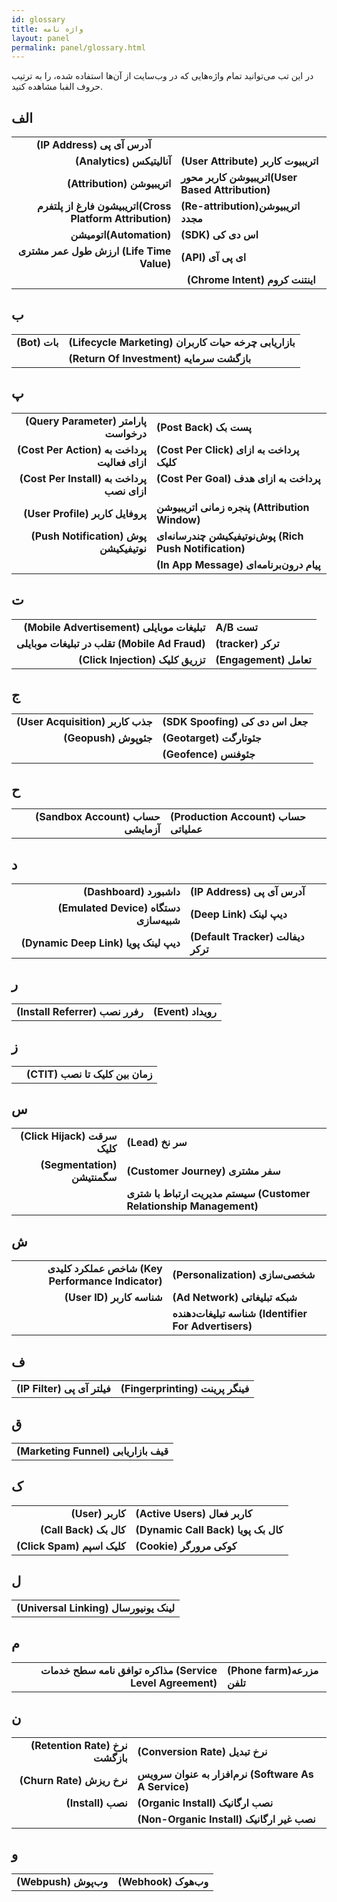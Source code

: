 ```yaml
---
id: glossary
title: واژه نامه
layout: panel
permalink: panel/glossary.html
---
```

در این تب می‌توانید تمام واژه‌هایی که در وب‌سایت از آن‌ها استفاده شده، را به ترتیب حروف الفبا مشاهده کنید.

<div class='glossary-table'>
<body>
<h2>الف</h2>
<table style="text-align: center">
            <tr>
                <td style="text-align: right><b>(Opt-In) آپت این / (Oot-Out) آپت اوت</b></td>
                <td style="text-align: left"><b> (IP Address) آدرس آی پی</b></td>
            </tr>
            <tr>
                 <td style="text-align: right"><b>(Analytics) آنالیتیکس</b></td>
                 <td style="text-align: left"><b>(User Attribute) اتریبیوت کاربر</b></td>
            </tr>        
            <tr>
                  <td style="text-align: right"><b>(Attribution) اتریبیوشن</b></td>
                  <td style="text-align: left"><b>اتریبیوشن کاربر محور(User Based Attribution)‌</b></td>
             </tr>    
            <tr>
                  <td style="text-align: right"><b>اتریبیشون فارغ از پلتفرم(Cross Platform Attribution)</b></td>
                  <td style="text-align: left"><b>(Re-attribution)اتریبیوشن مجدد</b></td>
            </tr>                                           
            <tr>
                   <td style="text-align: right"><b>اتومیشن(Automation)</b></td>
                   <td style="text-align: left"><b>(SDK) اس دی کی</b></td>
            </tr> 
            <tr>  
                   <td style="text-align: right"><b>ارزش طول عمر مشتری (Life Time Value) </b></td>
                   <td style="text-align: left"><b>(API) ‌ای پی آی</b></td>
            </tr>      
            <tr>
                   <td style="text-align: center"> </td>
                   <td style="text-align: center"><b>(Chrome Intent) اینتنت کروم</b></td>
            </tr>                                                                                                                                                                                                                                                                                                                              
</table>
</body>
<body>
<h2>ب</h2>
<table style='text-align: center'>
            <tr>
                <td style="text-align: right"><b>(Bot) بات </b></td>
                <td style="text-align: left"><b>(Lifecycle Marketing) بازاریابی چرخه حیات کاربران</b></td>
            </tr>
            <tr>
                 <td style="text-align: right"><b></b></td>
                 <td style="text-align: left"><b>(Return Of Investment‌) بازگشت سرمایه</b></td>
             </tr>                                                                                                                                                                                                                                                                                                                               
</table>
</body>

<body>
<h2>پ</h2>
<table style="text-align: center">
            <tr>
                <td style="text-align: right"><b>(Query Parameter) پارامتر درخواست </b></td>
                <td style="text-align: left"><b>(Post Back) پست بک</b></td>
            </tr>
            <tr>
                 <td style="text-align: right"><b>(Cost Per Action) پرداخت به ازای فعالیت </b></td>
                 <td style="text-align: left"><b>(Cost Per Click) پرداخت به ازای کلیک </b></td>
            </tr>        
            <tr>
                  <td style="text-align: right"><b>(Cost Per Install) پرداخت به ازای نصب</b></td>
                  <td style="text-align: left"><b>(Cost Per Goal) پرداخت به ازای هدف ‌</b></td>
            </tr>    
            <tr>
                  <td style="text-align: right"><b>(User Profile) پروفایل کاربر </b></td>
                  <td style="text-align: left"><b>پنجره زمانی اتریبیوشن (Attribution Window) </b></td>
            </tr>                                           
            <tr>
                   <td style="text-align: right"><b>(Push Notification) پوش نوتیفیکیشن‌</b></td>
                   <td style="text-align: left"><b>پوش‌نوتیفیکیشن چند‌رسانه‌ای (Rich Push Notification)</b></td>
            </tr> 
            <tr>
                   <td style="text-align: right"><b></b></td>
                   <td style="text-align: left"><b>(In App Message) پیام درون‌برنامه‌ای </b></td>
            </tr>                                                                                                                                                                                                                                                                                                                                   
</table>
</body>

<body>
<h2>ت</h2>
<table style="text-align: center">
            <tr>
                <td style="text-align: right"><b>(Mobile Advertisement) تبلیغات موبایلی‌</b></td>
                <td style="text-align: left"><b> A/B تست</b></td>
            </tr>
            <tr>
                 <td style="text-align: right"><b>تقلب در تبلیغات موبایلی (Mobile Ad Fraud) </b></td>
                 <td style="text-align: left"><b>(tracker) ترکر</b></td>
            </tr>        
            <tr>
                  <td style="text-align: right"><b>(Click Injection) تزریق کلیک</b></td>
                  <td style="text-align: left"><b>(Engagement) تعامل‌</b></td>
            </tr>    
</table>
</body>

<body>
<h2>ج</h2>
<table style="text-align: center">
            <tr>
                <td style="text-align: right"><b>(User Acquisition) جذب کاربر</b></td>
                <td style="text-align: left"><b>(SDK Spoofing) جعل اس دی کی</b></td>
            </tr>
            <tr>
                 <td style="text-align: right"><b>(Geopush) جئوپوش</b></td>
                 <td style="text-align: left"><b>(Geotarget) جئوتارگت</b></td>
            </tr>        
            <tr>
                  <td style="text-align: right"><b></b></td>
                  <td style="text-align: left"><b>(Geofence) جئوفنس‌</b></td>
            </tr>                                                                                                                                                                                                                                                                                                                         
</table>
</body>

<body>
<h2>ح</h2>
<table style="text-align: center">
            <tr>
                <td style="text-align: right"><b>(Sandbox Account) حساب آزمایشی </b></td>
                <td style="text-align: left"><b>(Production Account) حساب عملیاتی </b></td>
            </tr>                                                                                                                                                                                                                                                                                                                         
</table>
</body>

<body>
<h2>د</h2>
<table style="text-align: center">
            <tr>
                <td style="text-align: right"><b>(Dashboard) داشبورد</b></td>
                <td style="text-align: left"><b> (IP Address) آدرس آی پی</b></td>
            </tr>
            <tr>
                 <td style="text-align: right"><b>(Emulated Device) دستگاه شبیه‌سازی</b></td>
                 <td style="text-align: left"><b>(Deep Link) دیپ ‌لینک</b></td>
            </tr>        
            <tr>
                  <td style="text-align: right"><b>(Dynamic Deep Link) دیپ‌ لینک پویا</b></td>
                  <td style="text-align: left"><b>(Default Tracker) دیفالت ترکر‌</b></td>
            </tr>                                                                                                                                                                                                                                                                                                                                   
</table>
</body>

<body>
<h2>ر</h2>
<table style="text-align: center">
          <tr>
                <td style="text-align: right"><b>(Install Referrer) رفرر نصب</b></td>
                <td style="text-align: left"><b>(Event) رویداد</b></td>
          </tr>                                                                                                                                                                                                                                                                                                                             
</table>
</body>

<body>
<h2>ز</h2>
<table style="text-align: center">
            <tr>
                <td style="text-align: right"></td>
                <td style="text-align: left"><b>(‌CTIT) زمان بین کلیک تا نصب</b></td>
            </tr>                                                                                                                                                                                                                                                                                                                     
</table>
</body>

<body>
<h2>س</h2>
<table style="text-align: center">
            <tr>
                <td style="text-align: right"><b>(Click Hijack) سرقت کلیک</b></td>
                <td style="text-align: left"><b>(Lead) سر نخ</b></td>
            </tr>
            <tr>
                 <td style="text-align: right"><b>(Segmentation) سگمنتیشن</b></td>
                 <td style="text-align: left"><b>(Customer Journey) سفر مشتری</b></td>
            </tr>        
            <tr>
                  <td style="text-align: right"><b></b></td>
                  <td style="text-align: left"><b>سیستم مدیریت ارتباط با شتری (Customer Relationship Management) ‌</b></td>
            </tr>                                                                                                                                                                                                                                                                                                                            
</table>
</body>

<body>
<h2>ش</h2>
<table style="text-align: center">
            <tr>
                <td style="text-align: right"><b>شاخص عملکرد کلیدی (Key Performance Indicator) </b></td>
                <td style="text-align: left"><b>(Personalization) شخصی‌سازی</b></td>
            </tr>
            <tr>
                 <td style="text-align: right"><b>(‌User ID) شناسه کاربر</b></td>
                 <td style="text-align: left"><b>(Ad Network) شبکه تبلیغاتی</b></td>
            </tr>        
            <tr>
                  <td style="text-align: right"><b></b></td>
                  <td style="text-align: left"><b>شناسه تبلیغات‌دهنده (Identifier For Advertisers)‌</b></td>
            </tr>                                                                                                                                                                                                                                                                                                                                 
</table>
</body>


<body>
<h2>ف</h2>
<table style="text-align: center">
            <tr>
                <td style="text-align: right"><b>(‌IP Filter) فیلتر آی پی</b></td>
                <td style="text-align: left"><b>(Fingerprinting) فینگر پرینت</b></td>
            </tr>
</table>
</body>

<body>
<h2>ق</h2>
<table style="text-align: center">
            <tr>
                <td style="text-align: left"><b>(Marketing Funnel) قیف بازاریابی</b></td>
            </tr>                                                                                                                                                                                                                                                                                                                        
</table>
</body>

<body>
<h2>ک</h2>
<table style='text-align: center'>
           <tr>
                <td style="text-align: right"><b>(User) کاربر</b></td>
                <td style="text-align: left"><b>(Active Users) کاربر فعال</b></td>
           </tr>
           <tr>
                 <td style="text-align: right"><b>(Call Back) کال بک</b></td>
                 <td style="text-align: left"><b>(Dynamic Call Back) کال بک پویا</b></td>
           </tr>        
           <tr>
                  <td style="text-align: right"><b>(Click Spam) کلیک اسپم</b></td>
                  <td style="text-align: left"><b>(Cookie) کوکی مرورگر‌</b></td>
           </tr>                                                                                                                                                                                                                                                                                                                                                                            
</table>
</body>

<body>
<h2>ل</h2>
<table style='text-align: center'>
            <tr>
                <td style="text-align: right"><b>(Universal Linking) لینک یونیورسال</b></td>
            </tr>
</table>
</body>


<body>
<h2>م</h2>
<table style='text-align: center'>
            <tr>
                <td style="text-align: right"><b>مذاکره توافق نامه سطح خدمات (Service  Level Agreement)</b></td>
                <td style="text-align: left"><b>(Phone farm)مزرعه تلفن</b></td>
            </tr>
</table>
</body>

<body>
<h2>ن</h2>
<table style='text-align: center'>
            <tr>
                <td style="text-align: right"><b>(Retention Rate) نرخ بازگشت</b></td>
                <td style="text-align: left"><b>(Conversion Rate) نرخ تبدیل</b></td>
            </tr>
            <tr>
                 <td style="text-align: right"><b>(Churn Rate) نرخ ریزش</b></td>
                 <td style="text-align: left"><b>نرم‌افزار به عنوان سرویس (Software As A Service) </b></td>
            </tr>        
            <tr>
                  <td style="text-align: right"><b>(Install) نصب</b></td>
                  <td style="text-align: left"><b>(Organic Install) نصب ارگانیک‌</b></td>
            </tr>    
            <tr>
                  <td style="text-align: right"><b></b></td>
                  <td style="text-align: left"><b>(Non-Organic Install) نصب غیر ارگانیک</b></td>
            </tr>                                           
</table>
</body>

<body>
<h2>و</h2>
<table style='text-align: center'>
           <tr>
                <td style="text-align: right"><b>(Webpush) وب‌پوش</b></td>
                <td style="text-align: left"><b>(Webhook) وب‌هوک</b></td>
           </tr>                                                                                                                                                                                                                                                                                                                            
</table>
</body>

</div>

